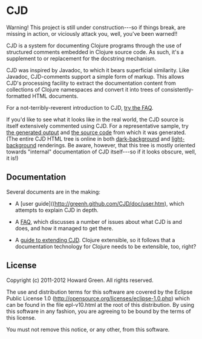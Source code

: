# CJD

Warning! This project is still under construction---so if things break, are missing in
action, or viciously attack you, well, you've been warned!!

CJD is a system for documenting Clojure programs through the use of structured 
comments embedded in Clojure source code. As such, it's a supplement to or replacement
for the docstring mechanism. 

CJD was inspired by Javadoc, to which it bears superficial similarity. Like Javadoc,
CJD-comments support a simple form of markup. This allows CJD's processing facility
to extract the documentation content from collections of Clojure namespaces and convert 
it into trees of consistently-formatted HTML documents. 

For a not-terribly-reverent introduction to CJD, 
[try the FAQ](http://greenh.github.com/CJD/doc/faq.htm).

If you'd like to see what it looks like in the real world, the CJD source is 
itself extensively commented using CJD. For a representative sample, try
[the generated output](http://greenh.github.com/CJD/doc/dark/cjd.exome.html) and
[the source code](https://github.com/greenh/CJD/blob/master/src/clojure/cjd/exome.clj) 
from which it was generated. (The entire CJD HTML tree is online in both 
[dark-background](http://greenh.github.com/CJD/doc/dark/index.html) and
[light-background](http://greenh.github.com/CJD/doc/light/index.html) renderings. 
Be aware, however, that this tree is mostly oriented towards "internal" documentation
of CJD itself---so if it looks obscure, well, it is!)

## Documentation
Several documents are in the making:

* A [user guide]((http://greenh.github.com/CJD/doc/user.htm), which attempts to explain 
CJD in depth.

* A [FAQ](http://greenh.github.com/CJD/doc/faq.htm), which discusses a number of issues
about what CJD is and does, and how it managed to get there.

* A [guide to extending CJD](http://greenh.github.com/CJD/doc/extension.htm). Clojure 
extensible, so it follows that a documentation technology for Clojure needs to be 
extensible, too, right?


## License

Copyright (c) 2011-2012 Howard Green. All rights reserved.
            
The use and distribution terms for this software are covered by the
Eclipse Public License 1.0 (http://opensource.org/licenses/eclipse-1.0.php)
which can be found in the file epl-v10.html at the root of this distribution.
By using this software in any fashion, you are agreeing to be bound by
the terms of this license.
 
You must not remove this notice, or any other, from this software.